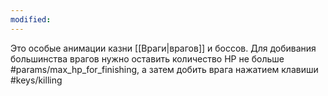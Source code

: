 ```yaml
---
modified:
---
```

Это особые анимации казни [[Враги|врагов]] и боссов. Для добивания большинства врагов нужно оставить количество  HP не больше #params/max_hp_for_finishing, а затем добить врага нажатием клавиши #keys/killing 